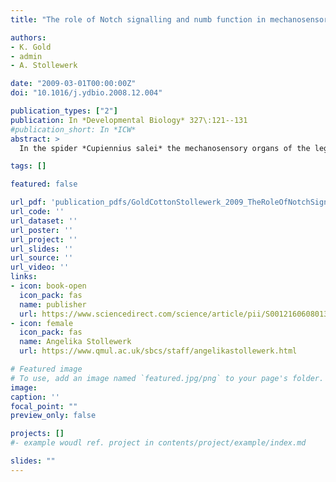 ```yaml
---
title: "The role of Notch signalling and numb function in mechanosensory organ formation in the spider Cupiennius salei"

authors:
- K. Gold
- admin
- A. Stollewerk

date: "2009-03-01T00:00:00Z"
doi: "10.1016/j.ydbio.2008.12.004"

publication_types: ["2"]
publication: In *Developmental Biology* 327\:121--131
#publication_short: In *ICW*
abstract: >
  In the spider *Cupiennius salei* the mechanosensory organs of the legs are generated from epithelial sensory precursor groups which are specified by elevated levels of the achaete-scute homologues CsASH1 and CsASH2. Neural precursors delaminate from the groups and occupy positions basal and proximal to the accessory cells which remain in the epithelium. Here we analyse the role of Notch signalling and numb function in the development of the mechanosensory organs of the spider. We show that Notch signalling is required for several processes: the selection of the sensory precursor groups, the maintenance of undifferentiated sensory precursors, the binary cell fate decision between accessory and neural fate and the differentiation of sensory neurons. Our data suggest that Numb antagonises Notch signalling in the neural precursors, which results in activation of the neural cell fate determinant Prospero and delamination of the neural precursors from the epithelium. Prospero is expressed de novo in sensory neural precursors and we assume that the expression of the gene is regulated by the Notch to Numb ratio within the sensory precursors. Interestingly, the spider numb RNAi phenotype resembles the numb/numblike loss of function phenotypes in the mammalian nervous system, indicating that the interaction between Notch signalling and Numb might play a similar role in both systems.

tags: []

featured: false

url_pdf: 'publication_pdfs/GoldCottonStollewerk_2009_TheRoleOfNotchSignallingAndNumbFunctionInMechanosensoryOrganFormationInTheSpiderCupienniusSalei_DevelopmentalBiology.pdf'
url_code: ''
url_dataset: ''
url_poster: ''
url_project: ''
url_slides: ''
url_source: ''
url_video: ''
links:
- icon: book-open
  icon_pack: fas
  name: publisher
  url: https://www.sciencedirect.com/science/article/pii/S0012160608013961
- icon: female
  icon_pack: fas
  name: Angelika Stollewerk
  url: https://www.qmul.ac.uk/sbcs/staff/angelikastollewerk.html

# Featured image
# To use, add an image named `featured.jpg/png` to your page's folder.
image:
caption: ''
focal_point: ""
preview_only: false

projects: []
#- example woudl ref. project in contents/project/example/index.md

slides: ""
---
```

